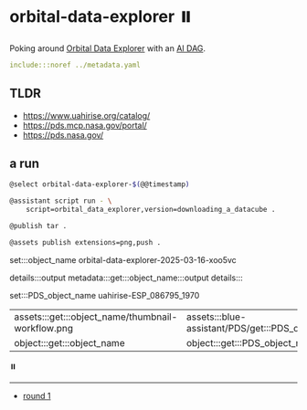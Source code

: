 # orbital-data-explorer ⏸️

Poking around [Orbital Data Explorer](https://ode.rsl.wustl.edu/) with an [AI DAG](../metadata.yaml).

```yaml
include:::noref ../metadata.yaml
```

## TLDR

- https://www.uahirise.org/catalog/
- https://pds.mcp.nasa.gov/portal/
- https://pds.nasa.gov/

## a run

```bash
@select orbital-data-explorer-$(@@timestamp)

@assistant script run - \
    script=orbital_data_explorer,version=downloading_a_datacube .

@publish tar .

@assets publish extensions=png,push .
```

set:::object_name orbital-data-explorer-2025-03-16-xoo5vc

details:::output
metadata:::get:::object_name:::output
details:::

set:::PDS_object_name uahirise-ESP_086795_1970

| | |
|-|-|
| assets:::get:::object_name/thumbnail-workflow.png | assets:::blue-assistant/PDS/get:::PDS_object_name.png |
| object:::get:::object_name | object:::get:::PDS_object_name |

⏸️

---

- [round 1](./round-1.md)